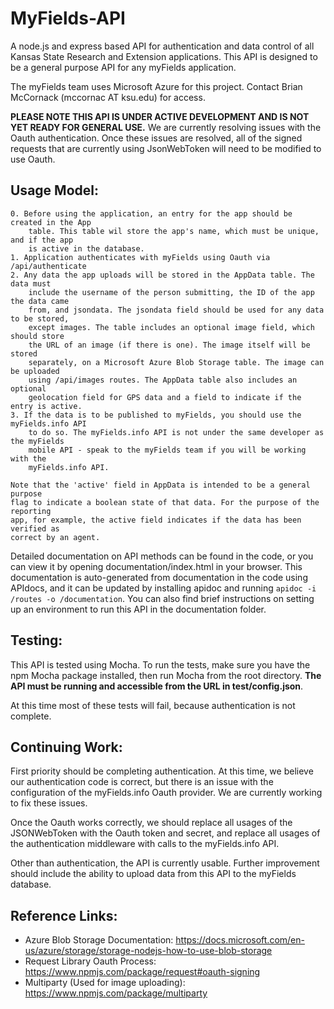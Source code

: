 # MyFields-API

A node.js and express based API for authentication and data control of all Kansas State 
Research and Extension applications. This API is designed to be a general purpose API 
for any myFields application.

The myFields team uses Microsoft Azure for this project. Contact Brian McCornack
(mccornac AT ksu.edu) for access.

**PLEASE NOTE THIS API IS UNDER ACTIVE DEVELOPMENT AND IS NOT YET READY FOR GENERAL USE.**
We are currently resolving issues with the Oauth authentication. Once these issues are
resolved, all of the signed requests that are currently using JsonWebToken will need
to be modified to use Oauth.

## Usage Model:

	0. Before using the application, an entry for the app should be created in the App 
		table. This table wil store the app's name, which must be unique, and if the app
		is active in the database.
	1. Application authenticates with myFields using Oauth via /api/authenticate
	2. Any data the app uploads will be stored in the AppData table. The data must 
		include the username of the person submitting, the ID of the app the data came
		from, and jsondata. The jsondata field should be used for any data to be stored, 
		except images. The table includes an optional image field, which should store 
		the URL of an image (if there is one). The image itself will be stored 
		separately, on a Microsoft Azure Blob Storage table. The image can be uploaded 
		using /api/images routes. The AppData table also includes an optional 
		geolocation field for GPS data and a field to indicate if the entry is active.
	3. If the data is to be published to myFields, you should use the myFields.info API
		to do so. The myFields.info API is not under the same developer as the myFields
		mobile API - speak to the myFields team if you will be working with the
		myFields.info API.

	Note that the 'active' field in AppData is intended to be a general purpose
	flag to indicate a boolean state of that data. For the purpose of the reporting
	app, for example, the active field indicates if the data has been verified as
	correct by an agent.

Detailed documentation on API methods can be found in the code, or you can view it by 
opening documentation/index.html in your browser. This documentation is auto-generated
from documentation in the code using APIdocs, and it can be updated by installing apidoc
and running `apidoc -i /routes -o /documentation`.
You can also find brief instructions on setting up an environment to run this API in
the documentation folder.

## Testing:

This API is tested using Mocha. To run the tests, make sure you have the npm Mocha package
installed, then run Mocha from the root directory. **The API must be running and accessible
from the URL in test/config.json**. 

[comment]: # (TODO: remove this once authentication works)
At this time most of these tests will fail, because
authentication is not complete.

## Continuing Work:

First priority should be completing authentication. At this time, we believe our authentication
code is correct, but there is an issue with the configuration of the myFields.info Oauth provider.
We are currently working to fix these issues.

Once the Oauth works correctly, we should replace all usages of the JSONWebToken with the Oauth
token and secret, and replace all usages of the authentication middleware with calls to the
myFields.info API.

Other than authentication, the API is currently usable. Further improvement should include
the ability to upload data from this API to the myFields database.

## Reference Links:
* Azure Blob Storage Documentation: https://docs.microsoft.com/en-us/azure/storage/storage-nodejs-how-to-use-blob-storage
* Request Library Oauth Process: https://www.npmjs.com/package/request#oauth-signing
* Multiparty (Used for image uploading): https://www.npmjs.com/package/multiparty